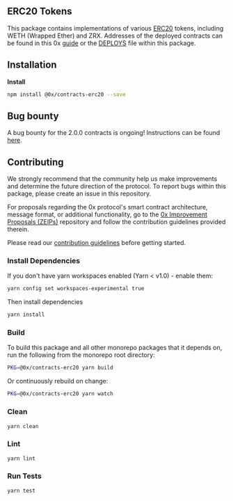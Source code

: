 ## ERC20 Tokens

This package contains implementations of various [ERC20](https://github.com/ethereum/EIPs/blob/master/EIPS/eip-20.md) tokens, including WETH (Wrapped Ether) and ZRX. Addresses of the deployed contracts can be found in this 0x [guide](https://0x.org/docs/guides/0x-cheat-sheet) or the [DEPLOYS](./DEPLOYS.json) file within this package.

## Installation

**Install**

```bash
npm install @0x/contracts-erc20 --save
```

## Bug bounty

A bug bounty for the 2.0.0 contracts is ongoing! Instructions can be found [here](https://0x.org/docs/guides/bug-bounty-program).

## Contributing

We strongly recommend that the community help us make improvements and determine the future direction of the protocol. To report bugs within this package, please create an issue in this repository.

For proposals regarding the 0x protocol's smart contract architecture, message format, or additional functionality, go to the [0x Improvement Proposals (ZEIPs)](https://github.com/0xProject/ZEIPs) repository and follow the contribution guidelines provided therein.

Please read our [contribution guidelines](../../CONTRIBUTING.md) before getting started.

### Install Dependencies

If you don't have yarn workspaces enabled (Yarn < v1.0) - enable them:

```bash
yarn config set workspaces-experimental true
```

Then install dependencies

```bash
yarn install
```

### Build

To build this package and all other monorepo packages that it depends on, run the following from the monorepo root directory:

```bash
PKG=@0x/contracts-erc20 yarn build
```

Or continuously rebuild on change:

```bash
PKG=@0x/contracts-erc20 yarn watch
```

### Clean

```bash
yarn clean
```

### Lint

```bash
yarn lint
```

### Run Tests

```bash
yarn test
```
